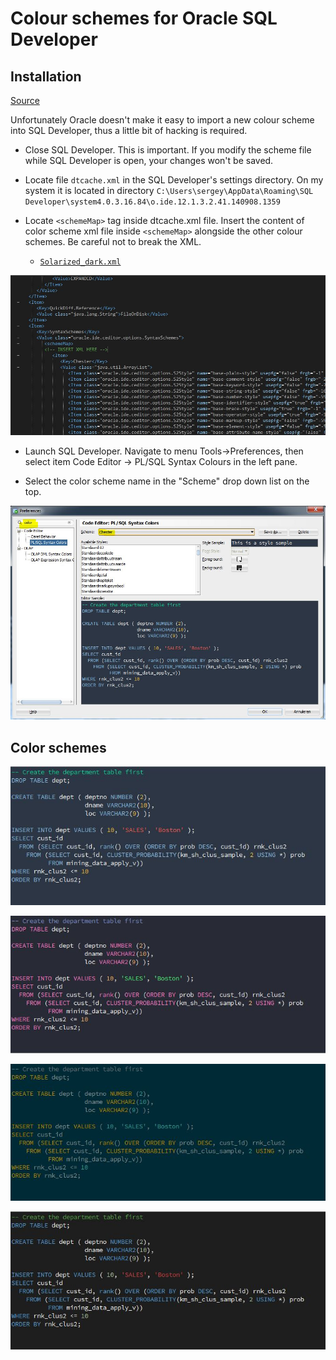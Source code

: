 # Colour schemes for Oracle SQL Developer #

## Installation ##

[Source](https://github.com/ozmoroz/ozbsidian-sqldeveloper)

Unfortunately Oracle doesn't make it easy to import a new colour scheme into SQL Developer, thus a little bit of hacking is required.

- Close SQL Developer. This is important. If you modify the scheme file while SQL Developer is open, your changes won't be saved.

- Locate file `dtcache.xml` in the SQL Developer's settings directory. On my system it is located in directory `C:\Users\sergey\AppData\Roaming\SQL Developer\system4.0.3.16.84\o.ide.12.1.3.2.41.140908.1359`

- Locate `<schemeMap>` tag inside dtcache.xml file. Insert the content of color scheme xml file inside `<schemeMap>` alongside the other colour schemes. Be careful not to break the XML.
	* [`Solarized_dark.xml`](https://raw.githubusercontent.com/Gillisdc/sqldeveloper-syntax-highlighting/master/Solarized_dark.xml) 
	
![Insert the contents of the color scheme xml after opening schemeMap tag (where I typed the comment 'Insert XML here'](screenshots/xml_insert_here.png)

- Launch SQL Developer. Navigate to menu Tools->Preferences, then select item Code Editor -> PL/SQL Syntax Colours in the left pane.

- Select the color scheme name in the "Scheme" drop down list on the top.

![](screenshots/preferences.png)

## Color schemes ##

![Chester](screenshots/Chester.png)

![Dracula](screenshots/dracula.png)

![Solarized dark](screenshots/Solarized_dark.png)

![VS2010-Dark](screenshots/VS2010-Dark.png)

